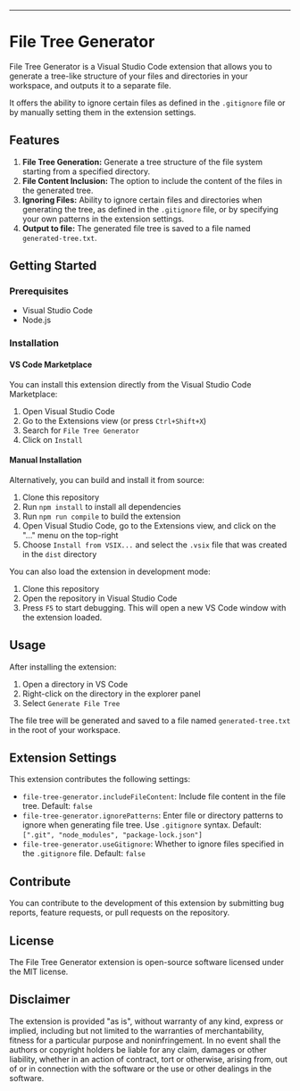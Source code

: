 ---

# File Tree Generator

File Tree Generator is a Visual Studio Code extension that allows you to generate a tree-like structure of your files and directories in your workspace, and outputs it to a separate file.

It offers the ability to ignore certain files as defined in the `.gitignore` file or by manually setting them in the extension settings.

## Features

1. **File Tree Generation:** Generate a tree structure of the file system starting from a specified directory.
2. **File Content Inclusion:** The option to include the content of the files in the generated tree.
3. **Ignoring Files:** Ability to ignore certain files and directories when generating the tree, as defined in the `.gitignore` file, or by specifying your own patterns in the extension settings.
4. **Output to file:** The generated file tree is saved to a file named `generated-tree.txt`.

## Getting Started

### Prerequisites

- Visual Studio Code
- Node.js

### Installation

#### VS Code Marketplace

You can install this extension directly from the Visual Studio Code Marketplace:

1. Open Visual Studio Code
2. Go to the Extensions view (or press `Ctrl+Shift+X`)
3. Search for `File Tree Generator`
4. Click on `Install`

#### Manual Installation

Alternatively, you can build and install it from source:

1. Clone this repository
2. Run `npm install` to install all dependencies
3. Run `npm run compile` to build the extension
4. Open Visual Studio Code, go to the Extensions view, and click on the "..." menu on the top-right
5. Choose `Install from VSIX...` and select the `.vsix` file that was created in the `dist` directory

You can also load the extension in development mode:

1. Clone this repository
2. Open the repository in Visual Studio Code
3. Press `F5` to start debugging. This will open a new VS Code window with the extension loaded.

## Usage

After installing the extension:

1. Open a directory in VS Code
2. Right-click on the directory in the explorer panel
3. Select `Generate File Tree`

The file tree will be generated and saved to a file named `generated-tree.txt` in the root of your workspace.

## Extension Settings

This extension contributes the following settings:

- `file-tree-generator.includeFileContent`: Include file content in the file tree. Default: `false`
- `file-tree-generator.ignorePatterns`: Enter file or directory patterns to ignore when generating file tree. Use `.gitignore` syntax. Default: `[".git", "node_modules", "package-lock.json"]`
- `file-tree-generator.useGitignore`: Whether to ignore files specified in the `.gitignore` file. Default: `false`

## Contribute

You can contribute to the development of this extension by submitting bug reports, feature requests, or pull requests on the repository.

## License

The File Tree Generator extension is open-source software licensed under the MIT license.

## Disclaimer

The extension is provided "as is", without warranty of any kind, express or implied, including but not limited to the warranties of merchantability, fitness for a particular purpose and noninfringement. In no event shall the authors or copyright holders be liable for any claim, damages or other liability, whether in an action of contract, tort or otherwise, arising from, out of or in connection with the software or the use or other dealings in the software.